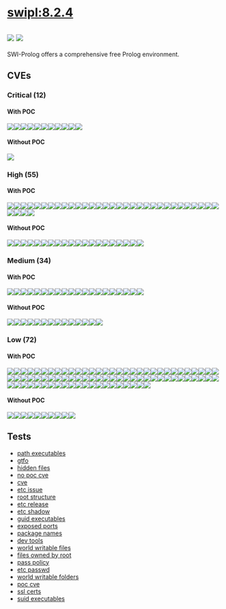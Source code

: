 # [swipl:8.2.4](https://hub.docker.com/_/swipl?tab=tags)
![](https://img.shields.io/static/v1?label=tag&message=8.2.4&color=blue)
![](https://img.shields.io/badge/Debian%20GNU/Linux%209%20%20-blue)
---
<p>
SWI-Prolog offers a comprehensive free Prolog environment.
</p>

## CVEs
### Critical (12)
#### With POC
[![](https://img.shields.io/badge/🔗%20CVE--2019--12900-CRITICAL-red)](https://github.com/trickest/cve/blob/main/2019/CVE-2019-12900.md)[![](https://img.shields.io/badge/🔗%20CVE--2021--35942-CRITICAL-red)](https://github.com/trickest/cve/blob/main/2021/CVE-2021-35942.md)[![](https://img.shields.io/badge/🔗%20CVE--2018--6485-CRITICAL-red)](https://github.com/trickest/cve/blob/main/2018/CVE-2018-6485.md)[![](https://img.shields.io/badge/🔗%20CVE--2022--23219-CRITICAL-red)](https://github.com/trickest/cve/blob/main/2022/CVE-2022-23219.md)[![](https://img.shields.io/badge/🔗%20CVE--2022--23218-CRITICAL-red)](https://github.com/trickest/cve/blob/main/2022/CVE-2022-23218.md)[![](https://img.shields.io/badge/🔗%20CVE--2018--6551-CRITICAL-red)](https://github.com/trickest/cve/blob/main/2018/CVE-2018-6551.md)[![](https://img.shields.io/badge/🔗%20CVE--2021--33574-CRITICAL-red)](https://github.com/trickest/cve/blob/main/2021/CVE-2021-33574.md)[![](https://img.shields.io/badge/🔗%20CVE--2019--9169-CRITICAL-red)](https://github.com/trickest/cve/blob/main/2019/CVE-2019-9169.md)[![](https://img.shields.io/badge/🔗%20CVE--2022--29155-CRITICAL-red)](https://github.com/trickest/cve/blob/main/2022/CVE-2022-29155.md)[![](https://img.shields.io/badge/🔗%20CVE--2019--8457-CRITICAL-red)](https://github.com/trickest/cve/blob/main/2019/CVE-2019-8457.md)[![](https://img.shields.io/badge/🔗%20CVE--2018--7409-CRITICAL-red)](https://github.com/trickest/cve/blob/main/2018/CVE-2018-7409.md)
#### Without POC
[![](https://img.shields.io/badge/%20CVE--2022--1292-CRITICAL-red)](https://github.com/trickest/cve/blob/main/2022/CVE-2022-1292.md)

### High (55)
#### With POC
[![](https://img.shields.io/badge/🔗%20CVE--2017--5130-HIGH-organge)](https://github.com/trickest/cve/blob/main/2017/CVE-2017-5130.md)[![](https://img.shields.io/badge/🔗%20CVE--2021--22946-HIGH-organge)](https://github.com/trickest/cve/blob/main/2021/CVE-2021-22946.md)[![](https://img.shields.io/badge/🔗%20CVE--2022--24407-HIGH-organge)](https://github.com/trickest/cve/blob/main/2022/CVE-2022-24407.md)[![](https://img.shields.io/badge/🔗%20CVE--2018--12886-HIGH-organge)](https://github.com/trickest/cve/blob/main/2018/CVE-2018-12886.md)[![](https://img.shields.io/badge/🔗%20CVE--2021--3326-HIGH-organge)](https://github.com/trickest/cve/blob/main/2021/CVE-2021-3326.md)[![](https://img.shields.io/badge/🔗%20CVE--2020--1751-HIGH-organge)](https://github.com/trickest/cve/blob/main/2020/CVE-2020-1751.md)[![](https://img.shields.io/badge/🔗%20CVE--2009--5155-HIGH-organge)](https://github.com/trickest/cve/blob/main/2009/CVE-2009-5155.md)[![](https://img.shields.io/badge/🔗%20CVE--2018--1000001-HIGH-organge)](https://github.com/trickest/cve/blob/main/2018/CVE-2018-1000001.md)[![](https://img.shields.io/badge/🔗%20CVE--2020--1752-HIGH-organge)](https://github.com/trickest/cve/blob/main/2020/CVE-2020-1752.md)[![](https://img.shields.io/badge/🔗%20CVE--2021--43618-HIGH-organge)](https://github.com/trickest/cve/blob/main/2021/CVE-2021-43618.md)[![](https://img.shields.io/badge/🔗%20CVE--2018--1000858-HIGH-organge)](https://github.com/trickest/cve/blob/main/2018/CVE-2018-1000858.md)[![](https://img.shields.io/badge/🔗%20CVE--2021--33560-HIGH-organge)](https://github.com/trickest/cve/blob/main/2021/CVE-2021-33560.md)[![](https://img.shields.io/badge/🔗%20CVE--2019--17498-HIGH-organge)](https://github.com/trickest/cve/blob/main/2019/CVE-2019-17498.md)[![](https://img.shields.io/badge/🔗%20CVE--2019--13115-HIGH-organge)](https://github.com/trickest/cve/blob/main/2019/CVE-2019-13115.md)[![](https://img.shields.io/badge/🔗%20CVE--2022--27456-HIGH-organge)](https://github.com/trickest/cve/blob/main/2022/CVE-2022-27456.md)[![](https://img.shields.io/badge/🔗%20CVE--2022--27445-HIGH-organge)](https://github.com/trickest/cve/blob/main/2022/CVE-2022-27445.md)[![](https://img.shields.io/badge/🔗%20CVE--2022--27452-HIGH-organge)](https://github.com/trickest/cve/blob/main/2022/CVE-2022-27452.md)[![](https://img.shields.io/badge/🔗%20CVE--2022--27449-HIGH-organge)](https://github.com/trickest/cve/blob/main/2022/CVE-2022-27449.md)[![](https://img.shields.io/badge/🔗%20CVE--2022--27448-HIGH-organge)](https://github.com/trickest/cve/blob/main/2022/CVE-2022-27448.md)[![](https://img.shields.io/badge/🔗%20CVE--2022--27451-HIGH-organge)](https://github.com/trickest/cve/blob/main/2022/CVE-2022-27451.md)[![](https://img.shields.io/badge/🔗%20CVE--2022--27446-HIGH-organge)](https://github.com/trickest/cve/blob/main/2022/CVE-2022-27446.md)[![](https://img.shields.io/badge/🔗%20CVE--2022--27444-HIGH-organge)](https://github.com/trickest/cve/blob/main/2022/CVE-2022-27444.md)[![](https://img.shields.io/badge/🔗%20CVE--2022--27457-HIGH-organge)](https://github.com/trickest/cve/blob/main/2022/CVE-2022-27457.md)[![](https://img.shields.io/badge/🔗%20CVE--2022--27455-HIGH-organge)](https://github.com/trickest/cve/blob/main/2022/CVE-2022-27455.md)[![](https://img.shields.io/badge/🔗%20CVE--2022--27447-HIGH-organge)](https://github.com/trickest/cve/blob/main/2022/CVE-2022-27447.md)[![](https://img.shields.io/badge/🔗%20CVE--2022--27458-HIGH-organge)](https://github.com/trickest/cve/blob/main/2022/CVE-2022-27458.md)[![](https://img.shields.io/badge/🔗%20CVE--2018--1000168-HIGH-organge)](https://github.com/trickest/cve/blob/main/2018/CVE-2018-1000168.md)[![](https://img.shields.io/badge/🔗%20CVE--2020--11080-HIGH-organge)](https://github.com/trickest/cve/blob/main/2020/CVE-2020-11080.md)[![](https://img.shields.io/badge/🔗%20CVE--2022--0778-HIGH-organge)](https://github.com/trickest/cve/blob/main/2022/CVE-2022-0778.md)[![](https://img.shields.io/badge/🔗%20CVE--2020--16156-HIGH-organge)](https://github.com/trickest/cve/blob/main/2020/CVE-2020-16156.md)[![](https://img.shields.io/badge/🔗%20CVE--2019--3843-HIGH-organge)](https://github.com/trickest/cve/blob/main/2019/CVE-2019-3843.md)[![](https://img.shields.io/badge/🔗%20CVE--2019--3844-HIGH-organge)](https://github.com/trickest/cve/blob/main/2019/CVE-2019-3844.md)[![](https://img.shields.io/badge/🔗%20CVE--2020--1712-HIGH-organge)](https://github.com/trickest/cve/blob/main/2020/CVE-2020-1712.md)[![](https://img.shields.io/badge/🔗%20CVE--2016--2779-HIGH-organge)](https://github.com/trickest/cve/blob/main/2016/CVE-2016-2779.md)[![](https://img.shields.io/badge/🔗%20CVE--2018--25032-HIGH-organge)](https://github.com/trickest/cve/blob/main/2018/CVE-2018-25032.md)
#### Without POC
[![](https://img.shields.io/badge/%20CVE--2022--1304-HIGH-organge)](https://github.com/trickest/cve/blob/main/2022/CVE-2022-1304.md)[![](https://img.shields.io/badge/%20CVE--2021--3999-HIGH-organge)](https://github.com/trickest/cve/blob/main/2021/CVE-2021-3999.md)[![](https://img.shields.io/badge/%20CVE--2022--1271-HIGH-organge)](https://github.com/trickest/cve/blob/main/2022/CVE-2022-1271.md)[![](https://img.shields.io/badge/%20CVE--2017--16932-HIGH-organge)](https://github.com/trickest/cve/blob/main/2017/CVE-2017-16932.md)[![](https://img.shields.io/badge/%20CVE--2022--23308-HIGH-organge)](https://github.com/trickest/cve/blob/main/2022/CVE-2022-23308.md)[![](https://img.shields.io/badge/%20CVE--2022--27376-HIGH-organge)](https://github.com/trickest/cve/blob/main/2022/CVE-2022-27376.md)[![](https://img.shields.io/badge/%20CVE--2022--27382-HIGH-organge)](https://github.com/trickest/cve/blob/main/2022/CVE-2022-27382.md)[![](https://img.shields.io/badge/%20CVE--2022--27387-HIGH-organge)](https://github.com/trickest/cve/blob/main/2022/CVE-2022-27387.md)[![](https://img.shields.io/badge/%20CVE--2022--27385-HIGH-organge)](https://github.com/trickest/cve/blob/main/2022/CVE-2022-27385.md)[![](https://img.shields.io/badge/%20CVE--2022--27384-HIGH-organge)](https://github.com/trickest/cve/blob/main/2022/CVE-2022-27384.md)[![](https://img.shields.io/badge/%20CVE--2022--27381-HIGH-organge)](https://github.com/trickest/cve/blob/main/2022/CVE-2022-27381.md)[![](https://img.shields.io/badge/%20CVE--2022--27380-HIGH-organge)](https://github.com/trickest/cve/blob/main/2022/CVE-2022-27380.md)[![](https://img.shields.io/badge/%20CVE--2022--27379-HIGH-organge)](https://github.com/trickest/cve/blob/main/2022/CVE-2022-27379.md)[![](https://img.shields.io/badge/%20CVE--2022--27378-HIGH-organge)](https://github.com/trickest/cve/blob/main/2022/CVE-2022-27378.md)[![](https://img.shields.io/badge/%20CVE--2022--27386-HIGH-organge)](https://github.com/trickest/cve/blob/main/2022/CVE-2022-27386.md)[![](https://img.shields.io/badge/%20CVE--2022--27383-HIGH-organge)](https://github.com/trickest/cve/blob/main/2022/CVE-2022-27383.md)[![](https://img.shields.io/badge/%20CVE--2022--27377-HIGH-organge)](https://github.com/trickest/cve/blob/main/2022/CVE-2022-27377.md)[![](https://img.shields.io/badge/%20CVE--2022--29458-HIGH-organge)](https://github.com/trickest/cve/blob/main/2022/CVE-2022-29458.md)[![](https://img.shields.io/badge/%20CVE--2022--1552-HIGH-organge)](https://github.com/trickest/cve/blob/main/2022/CVE-2022-1552.md)[![](https://img.shields.io/badge/%20CVE--2021--23214-HIGH-organge)](https://github.com/trickest/cve/blob/main/2021/CVE-2021-23214.md)

### Medium (34)
#### With POC
[![](https://img.shields.io/badge/🔗%20CVE--2021--22947-MEDIUM-yellow)](https://github.com/trickest/cve/blob/main/2021/CVE-2021-22947.md)[![](https://img.shields.io/badge/🔗%20CVE--2017--12132-MEDIUM-yellow)](https://github.com/trickest/cve/blob/main/2017/CVE-2017-12132.md)[![](https://img.shields.io/badge/🔗%20CVE--2019--25013-MEDIUM-yellow)](https://github.com/trickest/cve/blob/main/2019/CVE-2019-25013.md)[![](https://img.shields.io/badge/🔗%20CVE--2016--10739-MEDIUM-yellow)](https://github.com/trickest/cve/blob/main/2016/CVE-2016-10739.md)[![](https://img.shields.io/badge/🔗%20CVE--2020--27618-MEDIUM-yellow)](https://github.com/trickest/cve/blob/main/2020/CVE-2020-27618.md)[![](https://img.shields.io/badge/🔗%20CVE--2020--10029-MEDIUM-yellow)](https://github.com/trickest/cve/blob/main/2020/CVE-2020-10029.md)[![](https://img.shields.io/badge/🔗%20CVE--2018--16868-MEDIUM-yellow)](https://github.com/trickest/cve/blob/main/2018/CVE-2018-16868.md)[![](https://img.shields.io/badge/🔗%20CVE--2020--21913-MEDIUM-yellow)](https://github.com/trickest/cve/blob/main/2020/CVE-2020-21913.md)[![](https://img.shields.io/badge/🔗%20CVE--2021--37750-MEDIUM-yellow)](https://github.com/trickest/cve/blob/main/2021/CVE-2021-37750.md)[![](https://img.shields.io/badge/🔗%20CVE--2018--20217-MEDIUM-yellow)](https://github.com/trickest/cve/blob/main/2018/CVE-2018-20217.md)[![](https://img.shields.io/badge/🔗%20CVE--2018--5729-MEDIUM-yellow)](https://github.com/trickest/cve/blob/main/2018/CVE-2018-5729.md)[![](https://img.shields.io/badge/🔗%20CVE--2018--5710-MEDIUM-yellow)](https://github.com/trickest/cve/blob/main/2018/CVE-2018-5710.md)[![](https://img.shields.io/badge/🔗%20CVE--2021--31566-MEDIUM-yellow)](https://github.com/trickest/cve/blob/main/2021/CVE-2021-31566.md)[![](https://img.shields.io/badge/🔗%20CVE--2019--13627-MEDIUM-yellow)](https://github.com/trickest/cve/blob/main/2019/CVE-2019-13627.md)[![](https://img.shields.io/badge/🔗%20CVE--2016--9318-MEDIUM-yellow)](https://github.com/trickest/cve/blob/main/2016/CVE-2016-9318.md)[![](https://img.shields.io/badge/🔗%20CVE--2018--16869-MEDIUM-yellow)](https://github.com/trickest/cve/blob/main/2018/CVE-2018-16869.md)[![](https://img.shields.io/badge/🔗%20CVE--2021--4160-MEDIUM-yellow)](https://github.com/trickest/cve/blob/main/2021/CVE-2021-4160.md)[![](https://img.shields.io/badge/🔗%20CVE--2019--1551-MEDIUM-yellow)](https://github.com/trickest/cve/blob/main/2019/CVE-2019-1551.md)[![](https://img.shields.io/badge/🔗%20CVE--2020--14155-MEDIUM-yellow)](https://github.com/trickest/cve/blob/main/2020/CVE-2020-14155.md)[![](https://img.shields.io/badge/🔗%20CVE--2018--20482-MEDIUM-yellow)](https://github.com/trickest/cve/blob/main/2018/CVE-2018-20482.md)
#### Without POC
[![](https://img.shields.io/badge/%20CVE--2021--4209-MEDIUM-yellow)](https://github.com/trickest/cve/blob/main/2021/CVE-2021-4209.md)[![](https://img.shields.io/badge/%20CVE--2022--27781-MEDIUM-yellow)](https://github.com/trickest/cve/blob/main/2022/CVE-2022-27781.md)[![](https://img.shields.io/badge/%20CVE--2022--22576-MEDIUM-yellow)](https://github.com/trickest/cve/blob/main/2022/CVE-2022-22576.md)[![](https://img.shields.io/badge/%20CVE--2022--27782-MEDIUM-yellow)](https://github.com/trickest/cve/blob/main/2022/CVE-2022-27782.md)[![](https://img.shields.io/badge/%20CVE--2022--27776-MEDIUM-yellow)](https://github.com/trickest/cve/blob/main/2022/CVE-2022-27776.md)[![](https://img.shields.io/badge/%20CVE--2022--27774-MEDIUM-yellow)](https://github.com/trickest/cve/blob/main/2022/CVE-2022-27774.md)[![](https://img.shields.io/badge/%20CVE--2021--23177-MEDIUM-yellow)](https://github.com/trickest/cve/blob/main/2021/CVE-2021-23177.md)[![](https://img.shields.io/badge/%20CVE--2019--19221-MEDIUM-yellow)](https://github.com/trickest/cve/blob/main/2019/CVE-2019-19221.md)[![](https://img.shields.io/badge/%20CVE--2017--5969-MEDIUM-yellow)](https://github.com/trickest/cve/blob/main/2017/CVE-2017-5969.md)[![](https://img.shields.io/badge/%20CVE--2022--29824-MEDIUM-yellow)](https://github.com/trickest/cve/blob/main/2022/CVE-2022-29824.md)[![](https://img.shields.io/badge/%20CVE--2021--23222-MEDIUM-yellow)](https://github.com/trickest/cve/blob/main/2021/CVE-2021-23222.md)[![](https://img.shields.io/badge/%20CVE--2020--25713-MEDIUM-yellow)](https://github.com/trickest/cve/blob/main/2020/CVE-2020-25713.md)[![](https://img.shields.io/badge/%20CVE--2021--45346-MEDIUM-yellow)](https://github.com/trickest/cve/blob/main/2021/CVE-2021-45346.md)[![](https://img.shields.io/badge/%20CVE--2021--3997-MEDIUM-yellow)](https://github.com/trickest/cve/blob/main/2021/CVE-2021-3997.md)

### Low (72)
#### With POC
[![](https://img.shields.io/badge/🔗%20CVE--2018--6485-LOW-blue)](https://github.com/trickest/cve/blob/main/2018/CVE-2018-6485.md)[![](https://img.shields.io/badge/🔗%20CVE--2022--23219-LOW-blue)](https://github.com/trickest/cve/blob/main/2022/CVE-2022-23219.md)[![](https://img.shields.io/badge/🔗%20CVE--2022--23218-LOW-blue)](https://github.com/trickest/cve/blob/main/2022/CVE-2022-23218.md)[![](https://img.shields.io/badge/🔗%20CVE--2018--6551-LOW-blue)](https://github.com/trickest/cve/blob/main/2018/CVE-2018-6551.md)[![](https://img.shields.io/badge/🔗%20CVE--2018--7409-LOW-blue)](https://github.com/trickest/cve/blob/main/2018/CVE-2018-7409.md)[![](https://img.shields.io/badge/🔗%20CVE--2017--5130-LOW-blue)](https://github.com/trickest/cve/blob/main/2017/CVE-2017-5130.md)[![](https://img.shields.io/badge/🔗%20CVE--2022--24407-LOW-blue)](https://github.com/trickest/cve/blob/main/2022/CVE-2022-24407.md)[![](https://img.shields.io/badge/🔗%20CVE--2018--12886-LOW-blue)](https://github.com/trickest/cve/blob/main/2018/CVE-2018-12886.md)[![](https://img.shields.io/badge/🔗%20CVE--2020--1751-LOW-blue)](https://github.com/trickest/cve/blob/main/2020/CVE-2020-1751.md)[![](https://img.shields.io/badge/🔗%20CVE--2018--1000001-LOW-blue)](https://github.com/trickest/cve/blob/main/2018/CVE-2018-1000001.md)[![](https://img.shields.io/badge/🔗%20CVE--2021--43618-LOW-blue)](https://github.com/trickest/cve/blob/main/2021/CVE-2021-43618.md)[![](https://img.shields.io/badge/🔗%20CVE--2019--17498-LOW-blue)](https://github.com/trickest/cve/blob/main/2019/CVE-2019-17498.md)[![](https://img.shields.io/badge/🔗%20CVE--2019--13115-LOW-blue)](https://github.com/trickest/cve/blob/main/2019/CVE-2019-13115.md)[![](https://img.shields.io/badge/🔗%20CVE--2007--6755-LOW-blue)](https://github.com/trickest/cve/blob/main/2007/CVE-2007-6755.md)[![](https://img.shields.io/badge/🔗%20CVE--2018--9234-LOW-blue)](https://github.com/trickest/cve/blob/main/2018/CVE-2018-9234.md)[![](https://img.shields.io/badge/🔗%20CVE--2011--3389-LOW-blue)](https://github.com/trickest/cve/blob/main/2011/CVE-2011-3389.md)[![](https://img.shields.io/badge/🔗%20CVE--2019--18276-LOW-blue)](https://github.com/trickest/cve/blob/main/2019/CVE-2019-18276.md)[![](https://img.shields.io/badge/🔗%20CVE--2016--2781-LOW-blue)](https://github.com/trickest/cve/blob/main/2016/CVE-2016-2781.md)[![](https://img.shields.io/badge/🔗%20CVE--2017--18018-LOW-blue)](https://github.com/trickest/cve/blob/main/2017/CVE-2017-18018.md)[![](https://img.shields.io/badge/🔗%20CVE--2021--22922-LOW-blue)](https://github.com/trickest/cve/blob/main/2021/CVE-2021-22922.md)[![](https://img.shields.io/badge/🔗%20CVE--2021--22923-LOW-blue)](https://github.com/trickest/cve/blob/main/2021/CVE-2021-22923.md)[![](https://img.shields.io/badge/🔗%20CVE--2019--1010024-LOW-blue)](https://github.com/trickest/cve/blob/main/2019/CVE-2019-1010024.md)[![](https://img.shields.io/badge/🔗%20CVE--2019--6488-LOW-blue)](https://github.com/trickest/cve/blob/main/2019/CVE-2019-6488.md)[![](https://img.shields.io/badge/🔗%20CVE--2019--19126-LOW-blue)](https://github.com/trickest/cve/blob/main/2019/CVE-2019-19126.md)[![](https://img.shields.io/badge/🔗%20CVE--2021--27645-LOW-blue)](https://github.com/trickest/cve/blob/main/2021/CVE-2021-27645.md)[![](https://img.shields.io/badge/🔗%20CVE--2010--4756-LOW-blue)](https://github.com/trickest/cve/blob/main/2010/CVE-2010-4756.md)[![](https://img.shields.io/badge/🔗%20CVE--2016--10228-LOW-blue)](https://github.com/trickest/cve/blob/main/2016/CVE-2016-10228.md)[![](https://img.shields.io/badge/🔗%20CVE--2019--1010025-LOW-blue)](https://github.com/trickest/cve/blob/main/2019/CVE-2019-1010025.md)[![](https://img.shields.io/badge/🔗%20CVE--2019--7309-LOW-blue)](https://github.com/trickest/cve/blob/main/2019/CVE-2019-7309.md)[![](https://img.shields.io/badge/🔗%20CVE--2015--8985-LOW-blue)](https://github.com/trickest/cve/blob/main/2015/CVE-2015-8985.md)[![](https://img.shields.io/badge/🔗%20CVE--2019--1010023-LOW-blue)](https://github.com/trickest/cve/blob/main/2019/CVE-2019-1010023.md)[![](https://img.shields.io/badge/🔗%20CVE--2020--6096-LOW-blue)](https://github.com/trickest/cve/blob/main/2020/CVE-2020-6096.md)[![](https://img.shields.io/badge/🔗%20CVE--2019--1010022-LOW-blue)](https://github.com/trickest/cve/blob/main/2019/CVE-2019-1010022.md)[![](https://img.shields.io/badge/🔗%20CVE--2018--20796-LOW-blue)](https://github.com/trickest/cve/blob/main/2018/CVE-2018-20796.md)[![](https://img.shields.io/badge/🔗%20CVE--2019--9192-LOW-blue)](https://github.com/trickest/cve/blob/main/2019/CVE-2019-9192.md)[![](https://img.shields.io/badge/🔗%20CVE--2019--14855-LOW-blue)](https://github.com/trickest/cve/blob/main/2019/CVE-2019-14855.md)[![](https://img.shields.io/badge/🔗%20CVE--2018--5730-LOW-blue)](https://github.com/trickest/cve/blob/main/2018/CVE-2018-5730.md)[![](https://img.shields.io/badge/🔗%20CVE--2018--5709-LOW-blue)](https://github.com/trickest/cve/blob/main/2018/CVE-2018-5709.md)[![](https://img.shields.io/badge/🔗%20CVE--2018--6829-LOW-blue)](https://github.com/trickest/cve/blob/main/2018/CVE-2018-6829.md)[![](https://img.shields.io/badge/🔗%20CVE--2021--36087-LOW-blue)](https://github.com/trickest/cve/blob/main/2021/CVE-2021-36087.md)[![](https://img.shields.io/badge/🔗%20CVE--2021--36084-LOW-blue)](https://github.com/trickest/cve/blob/main/2021/CVE-2021-36084.md)[![](https://img.shields.io/badge/🔗%20CVE--2021--36085-LOW-blue)](https://github.com/trickest/cve/blob/main/2021/CVE-2021-36085.md)[![](https://img.shields.io/badge/🔗%20CVE--2021--36086-LOW-blue)](https://github.com/trickest/cve/blob/main/2021/CVE-2021-36086.md)[![](https://img.shields.io/badge/🔗%20CVE--2018--1000654-LOW-blue)](https://github.com/trickest/cve/blob/main/2018/CVE-2018-1000654.md)[![](https://img.shields.io/badge/🔗%20CVE--2019--17543-LOW-blue)](https://github.com/trickest/cve/blob/main/2019/CVE-2019-17543.md)[![](https://img.shields.io/badge/🔗%20CVE--2018--19211-LOW-blue)](https://github.com/trickest/cve/blob/main/2018/CVE-2018-19211.md)[![](https://img.shields.io/badge/🔗%20CVE--2021--39537-LOW-blue)](https://github.com/trickest/cve/blob/main/2021/CVE-2021-39537.md)[![](https://img.shields.io/badge/🔗%20CVE--2019--17594-LOW-blue)](https://github.com/trickest/cve/blob/main/2019/CVE-2019-17594.md)[![](https://img.shields.io/badge/🔗%20CVE--2019--17595-LOW-blue)](https://github.com/trickest/cve/blob/main/2019/CVE-2019-17595.md)[![](https://img.shields.io/badge/🔗%20CVE--2020--15719-LOW-blue)](https://github.com/trickest/cve/blob/main/2020/CVE-2020-15719.md)[![](https://img.shields.io/badge/🔗%20CVE--2017--14159-LOW-blue)](https://github.com/trickest/cve/blob/main/2017/CVE-2017-14159.md)[![](https://img.shields.io/badge/🔗%20CVE--2017--17740-LOW-blue)](https://github.com/trickest/cve/blob/main/2017/CVE-2017-17740.md)[![](https://img.shields.io/badge/🔗%20CVE--2015--3276-LOW-blue)](https://github.com/trickest/cve/blob/main/2015/CVE-2015-3276.md)[![](https://img.shields.io/badge/🔗%20CVE--2010--0928-LOW-blue)](https://github.com/trickest/cve/blob/main/2010/CVE-2010-0928.md)[![](https://img.shields.io/badge/🔗%20CVE--2019--20838-LOW-blue)](https://github.com/trickest/cve/blob/main/2019/CVE-2019-20838.md)[![](https://img.shields.io/badge/🔗%20CVE--2017--11164-LOW-blue)](https://github.com/trickest/cve/blob/main/2017/CVE-2017-11164.md)[![](https://img.shields.io/badge/🔗%20CVE--2017--16231-LOW-blue)](https://github.com/trickest/cve/blob/main/2017/CVE-2017-16231.md)[![](https://img.shields.io/badge/🔗%20CVE--2017--7245-LOW-blue)](https://github.com/trickest/cve/blob/main/2017/CVE-2017-7245.md)[![](https://img.shields.io/badge/🔗%20CVE--2017--7246-LOW-blue)](https://github.com/trickest/cve/blob/main/2017/CVE-2017-7246.md)[![](https://img.shields.io/badge/🔗%20CVE--2011--4116-LOW-blue)](https://github.com/trickest/cve/blob/main/2011/CVE-2011-4116.md)[![](https://img.shields.io/badge/🔗%20CVE--2019--9193-LOW-blue)](https://github.com/trickest/cve/blob/main/2019/CVE-2019-9193.md)[![](https://img.shields.io/badge/🔗%20CVE--2013--4235-LOW-blue)](https://github.com/trickest/cve/blob/main/2013/CVE-2013-4235.md)[![](https://img.shields.io/badge/🔗%20CVE--2019--19882-LOW-blue)](https://github.com/trickest/cve/blob/main/2019/CVE-2019-19882.md)[![](https://img.shields.io/badge/🔗%20CVE--2018--7169-LOW-blue)](https://github.com/trickest/cve/blob/main/2018/CVE-2018-7169.md)[![](https://img.shields.io/badge/🔗%20CVE--2020--11656-LOW-blue)](https://github.com/trickest/cve/blob/main/2020/CVE-2020-11656.md)[![](https://img.shields.io/badge/🔗%20CVE--2020--13529-LOW-blue)](https://github.com/trickest/cve/blob/main/2020/CVE-2020-13529.md)[![](https://img.shields.io/badge/🔗%20CVE--2018--6954-LOW-blue)](https://github.com/trickest/cve/blob/main/2018/CVE-2018-6954.md)[![](https://img.shields.io/badge/🔗%20CVE--2020--13776-LOW-blue)](https://github.com/trickest/cve/blob/main/2020/CVE-2020-13776.md)[![](https://img.shields.io/badge/🔗%20CVE--2013--4392-LOW-blue)](https://github.com/trickest/cve/blob/main/2013/CVE-2013-4392.md)[![](https://img.shields.io/badge/🔗%20CVE--2017--18078-LOW-blue)](https://github.com/trickest/cve/blob/main/2017/CVE-2017-18078.md)[![](https://img.shields.io/badge/🔗%20CVE--2017--1000082-LOW-blue)](https://github.com/trickest/cve/blob/main/2017/CVE-2017-1000082.md)[![](https://img.shields.io/badge/🔗%20CVE--2018--16888-LOW-blue)](https://github.com/trickest/cve/blob/main/2018/CVE-2018-16888.md)[![](https://img.shields.io/badge/🔗%20CVE--2019--20386-LOW-blue)](https://github.com/trickest/cve/blob/main/2019/CVE-2019-20386.md)[![](https://img.shields.io/badge/🔗%20CVE--2021--20193-LOW-blue)](https://github.com/trickest/cve/blob/main/2021/CVE-2021-20193.md)[![](https://img.shields.io/badge/🔗%20CVE--2005--2541-LOW-blue)](https://github.com/trickest/cve/blob/main/2005/CVE-2005-2541.md)[![](https://img.shields.io/badge/🔗%20CVE--2019--9923-LOW-blue)](https://github.com/trickest/cve/blob/main/2019/CVE-2019-9923.md)[![](https://img.shields.io/badge/🔗%20CVE--2012--2658-LOW-blue)](https://github.com/trickest/cve/blob/main/2012/CVE-2012-2658.md)[![](https://img.shields.io/badge/🔗%20CVE--2012--2657-LOW-blue)](https://github.com/trickest/cve/blob/main/2012/CVE-2012-2657.md)[![](https://img.shields.io/badge/🔗%20CVE--2022--0563-LOW-blue)](https://github.com/trickest/cve/blob/main/2022/CVE-2022-0563.md)[![](https://img.shields.io/badge/🔗%20CVE--2021--31566-LOW-blue)](https://github.com/trickest/cve/blob/main/2021/CVE-2021-31566.md)[![](https://img.shields.io/badge/🔗%20CVE--2019--13627-LOW-blue)](https://github.com/trickest/cve/blob/main/2019/CVE-2019-13627.md)[![](https://img.shields.io/badge/🔗%20CVE--2019--1551-LOW-blue)](https://github.com/trickest/cve/blob/main/2019/CVE-2019-1551.md)[![](https://img.shields.io/badge/🔗%20CVE--2020--14155-LOW-blue)](https://github.com/trickest/cve/blob/main/2020/CVE-2020-14155.md)
#### Without POC
[![](https://img.shields.io/badge/%20CVE--2022--1292-LOW-blue)](https://github.com/trickest/cve/blob/main/2022/CVE-2022-1292.md)[![](https://img.shields.io/badge/%20CVE--2021--3999-LOW-blue)](https://github.com/trickest/cve/blob/main/2021/CVE-2021-3999.md)[![](https://img.shields.io/badge/%20CVE--2017--11462-LOW-blue)](https://github.com/trickest/cve/blob/main/2017/CVE-2017-11462.md)[![](https://img.shields.io/badge/%20CVE--2017--15088-LOW-blue)](https://github.com/trickest/cve/blob/main/2017/CVE-2017-15088.md)[![](https://img.shields.io/badge/%20CVE--2015--9019-LOW-blue)](https://github.com/trickest/cve/blob/main/2015/CVE-2015-9019.md)[![](https://img.shields.io/badge/%20CVE--2004--0971-LOW-blue)](https://github.com/trickest/cve/blob/main/2004/CVE-2004-0971.md)[![](https://img.shields.io/badge/%20CVE--2017--13685-LOW-blue)](https://github.com/trickest/cve/blob/main/2017/CVE-2017-13685.md)[![](https://img.shields.io/badge/%20CVE--2021--37600-LOW-blue)](https://github.com/trickest/cve/blob/main/2021/CVE-2021-37600.md)[![](https://img.shields.io/badge/%20CVE--2022--29824-LOW-blue)](https://github.com/trickest/cve/blob/main/2022/CVE-2022-29824.md)[![](https://img.shields.io/badge/%20CVE--2021--45346-LOW-blue)](https://github.com/trickest/cve/blob/main/2021/CVE-2021-45346.md)

## Tests
* [path executables](reports/path-executables.txt)
* [gtfo](reports/gtfo.txt)
* [hidden files](reports/hidden-files.txt)
* [no poc cve](reports/no-poc-cve.txt)
* [cve](reports/cve.txt)
* [etc issue](reports/etc-issue.txt)
* [root structure](reports/root-structure.txt)
* [etc release](reports/etc-release.txt)
* [etc shadow](reports/etc-shadow.txt)
* [guid executables](reports/guid-executables.txt)
* [exposed ports](reports/exposed-ports.txt)
* [package names](reports/package-names.txt)
* [dev tools](reports/dev-tools.txt)
* [world writable files](reports/world-writable-files.txt)
* [files owned by root](reports/files-owned-by-root.txt)
* [pass policy](reports/pass-policy.txt)
* [etc passwd](reports/etc-passwd.txt)
* [world writable folders](reports/world-writable-folders.txt)
* [poc cve](reports/poc-cve.txt)
* [ssl certs](reports/ssl-certs.txt)
* [suid executables](reports/suid-executables.txt)
